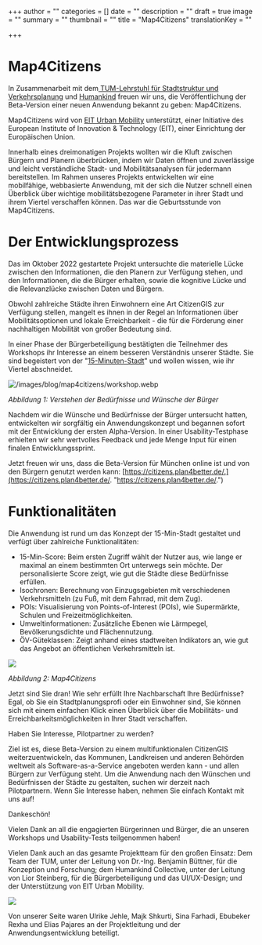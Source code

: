 +++
author = ""
categories = []
date = ""
description = ""
draft = true
image = ""
summary = ""
thumbnail = ""
title = "Map4Citizens"
translationKey = ""

+++
# Map4Citizens

In Zusammenarbeit mit dem[ TUM-Lehrstuhl für Stadtstruktur und Verkehrsplanung](https://www.mos.ed.tum.de/sv/startseite/ "Lehrstuhl für Stadtstruktur und Verkehrsplanung") und [Humankind](https://www.humankind.city/ "Humankind") freuen wir uns, die Veröffentlichung der Beta-Version einer neuen Anwendung bekannt zu geben: Map4Citizens.

Map4Citizens wird von [EIT Urban Mobility](https://www.eiturbanmobility.eu/ "EIT Urban Mobility") unterstützt, einer Initiative des European Institute of Innovation & Technology (EIT), einer Einrichtung der Europäischen Union.

Innerhalb eines dreimonatigen Projekts wollten wir die Kluft zwischen Bürgern und Planern überbrücken, indem wir Daten öffnen und zuverlässige und leicht verständliche Stadt- und Mobilitätsanalysen für jedermann bereitstellen. Im Rahmen unseres Projekts entwickelten wir eine mobilfähige, webbasierte Anwendung, mit der sich die Nutzer schnell einen Überblick über wichtige mobilitätsbezogene Parameter in ihrer Stadt und ihrem Viertel verschaffen können. Das war die Geburtsstunde von Map4Citizens.

# Der Entwicklungsprozess

Das im Oktober 2022 gestartete Projekt untersuchte die materielle Lücke zwischen den Informationen, die den Planern zur Verfügung stehen, und den Informationen, die die Bürger erhalten, sowie die kognitive Lücke und die Relevanzlücke zwischen Daten und Bürgern.

Obwohl zahlreiche Städte ihren Einwohnern eine Art CitizenGIS zur Verfügung stellen, mangelt es ihnen in der Regel an Informationen über Mobilitätsoptionen und lokale Erreichbarkeit - die für die Förderung einer nachhaltigen Mobilität von großer Bedeutung sind.

In einer Phase der Bürgerbeteiligung bestätigten die Teilnehmer des Workshops ihr Interesse an einem besseren Verständnis unserer Städte. Sie sind begeistert von der "[15-Minuten-Stadt](https://www.eiturbanmobility.eu/wp-content/uploads/2022/11/EIT-UrbanMobilityNext9_15-min-City_144dpi.pdf "Urban Mobility Next 9")" und wollen wissen, wie ihr Viertel abschneidet.

![/images/blog/map4citizens/workshop.webp](https://app.forestry.io/sites/cn-hdrhu1af3oa/body-media//images/blog/map4citizens/workshop.webp)

_Abbildung 1: Verstehen der Bedürfnisse und Wünsche der Bürger_

Nachdem wir die Wünsche und Bedürfnisse der Bürger untersucht hatten, entwickelten wir sorgfältig ein Anwendungskonzept und begannen sofort mit der Entwicklung der ersten Alpha-Version. In einer Usability-Testphase erhielten wir sehr wertvolles Feedback und jede Menge Input für einen finalen Entwicklungssprint.

Jetzt freuen wir uns, dass die Beta-Version für München online ist und von den Bürgern genutzt werden kann: [https://citizens.plan4better.de/.](https://citizens.plan4better.de/. "https://citizens.plan4better.de/.")

# Funktionalitäten

Die Anwendung ist rund um das Konzept der 15-Min-Stadt gestaltet und verfügt über zahlreiche Funktionalitäten:

* 15-Min-Score: Beim ersten Zugriff wählt der Nutzer aus, wie lange er maximal an einem bestimmten Ort unterwegs sein möchte. Der personalisierte Score zeigt, wie gut die Städte diese Bedürfnisse erfüllen.
* Isochronen: Berechnung von Einzugsgebieten mit verschiedenen Verkehrsmitteln (zu Fuß, mit dem Fahrrad, mit dem Zug).
* POIs: Visualisierung von Points-of-Interest (POIs), wie Supermärkte, Schulen und Freizeitmöglichkeiten.
* Umweltinformationen: Zusätzliche Ebenen wie Lärmpegel, Bevölkerungsdichte und Flächennutzung.
* ÖV-Güteklassen: Zeigt anhand eines stadtweiten Indikators an, wie gut das Angebot an öffentlichen Verkehrsmitteln ist.

![](/images/blog/map4citizens/workshop.webp)

_Abbildung 2: Map4Citizens_

Jetzt sind Sie dran! Wie sehr erfüllt Ihre Nachbarschaft Ihre Bedürfnisse? Egal, ob Sie ein Stadtplanungsprofi oder ein Einwohner sind, Sie können sich mit einem einfachen Klick einen Überblick über die Mobilitäts- und Erreichbarkeitsmöglichkeiten in Ihrer Stadt verschaffen.

Haben Sie Interesse, Pilotpartner zu werden?

Ziel ist es, diese Beta-Version zu einem multifunktionalen CitizenGIS weiterzuentwickeln, das Kommunen, Landkreisen und anderen Behörden weltweit als Software-as-a-Service angeboten werden kann - und allen Bürgern zur Verfügung steht. Um die Anwendung nach den Wünschen und Bedürfnissen der Städte zu gestalten, suchen wir derzeit nach Pilotpartnern. Wenn Sie Interesse haben, nehmen Sie einfach Kontakt mit uns auf!

Dankeschön!

Vielen Dank an all die engagierten Bürgerinnen und Bürger, die an unseren Workshops und Usability-Tests teilgenommen haben!

Vielen Dank auch an das gesamte Projektteam für den großen Einsatz: Dem Team der TUM, unter der Leitung von Dr.-Ing. Benjamin Büttner, für die Konzeption und Forschung; dem Humankind Collective, unter der Leitung von Lior Steinberg, für die Bürgerbeteiligung und das UI/UX-Design; und der Unterstützung von EIT Urban Mobility.

![](/images/blog/map4citizens/eit.webp)

Von unserer Seite waren Ulrike Jehle, Majk Shkurti, Sina Farhadi, Ebubeker Rexha und Elias Pajares an der Projektleitung und der Anwendungsentwicklung beteiligt.